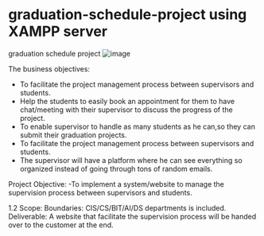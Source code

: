 # graduation-schedule-project using XAMPP server 
graduation schedule project
![image](https://user-images.githubusercontent.com/84680404/119273218-8ca52b00-bc12-11eb-8346-44a66b34e641.png)

 The business objectives: 
- To facilitate the project management process between supervisors and students. 
- Help the students to easily book an appointment for them to have chat/meeting with their supervisor to discuss the progress of the project. 
- To enable supervisor to handle as many students as he can,so they can  submit their graduation projects. 
- To facilitate the project management process between supervisors and students. 
- The supervisor will have a platform where he can see everything so organized instead of going through tons of random emails. 

Project Objective: 
-To implement a system/website to manage the supervision process between supervisors and students.

1.2 Scope:
   Boundaries: CIS/CS/BIT/AI/DS departments is included. 
Deliverable: A website that facilitate the supervision process will be handed over to the customer at the end.  
